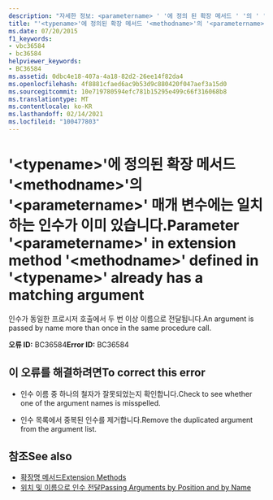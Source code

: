 ```yaml
---
description: "자세한 정보: <parametername> ' '에 정의 된 확장 메서드 ' '의 ' ' 매개 변수에 <methodname> <typename> 일치 하는 인수가 이미 있습니다."
title: "'<typename>'에 정의된 확장 메서드 '<methodname>'의 '<parametername>' 매개 변수에는 일치하는 인수가 이미 있습니다."
ms.date: 07/20/2015
f1_keywords:
- vbc36584
- bc36584
helpviewer_keywords:
- BC36584
ms.assetid: 0dbc4e18-407a-4a18-82d2-26ee14f82da4
ms.openlocfilehash: 4f8881cfaed6ac9b53d9c880420f047aef3a15d0
ms.sourcegitcommit: 10e719780594efc781b15295e499c66f316068b8
ms.translationtype: MT
ms.contentlocale: ko-KR
ms.lasthandoff: 02/14/2021
ms.locfileid: "100477803"
---
```

# <a name="parameter-parametername-in-extension-method-methodname-defined-in-typename-already-has-a-matching-argument"></a><span data-ttu-id="21130-103">'\<typename>'에 정의된 확장 메서드 '\<methodname>'의 '\<parametername>' 매개 변수에는 일치하는 인수가 이미 있습니다.</span><span class="sxs-lookup"><span data-stu-id="21130-103">Parameter '\<parametername>' in extension method '\<methodname>' defined in '\<typename>' already has a matching argument</span></span>

<span data-ttu-id="21130-104">인수가 동일한 프로시저 호출에서 두 번 이상 이름으로 전달됩니다.</span><span class="sxs-lookup"><span data-stu-id="21130-104">An argument is passed by name more than once in the same procedure call.</span></span>  
  
 <span data-ttu-id="21130-105">**오류 ID:** BC36584</span><span class="sxs-lookup"><span data-stu-id="21130-105">**Error ID:** BC36584</span></span>  
  
## <a name="to-correct-this-error"></a><span data-ttu-id="21130-106">이 오류를 해결하려면</span><span class="sxs-lookup"><span data-stu-id="21130-106">To correct this error</span></span>  
  
- <span data-ttu-id="21130-107">인수 이름 중 하나의 철자가 잘못되었는지 확인합니다.</span><span class="sxs-lookup"><span data-stu-id="21130-107">Check to see whether one of the argument names is misspelled.</span></span>  
  
- <span data-ttu-id="21130-108">인수 목록에서 중복된 인수를 제거합니다.</span><span class="sxs-lookup"><span data-stu-id="21130-108">Remove the duplicated argument from the argument list.</span></span>  
  
## <a name="see-also"></a><span data-ttu-id="21130-109">참조</span><span class="sxs-lookup"><span data-stu-id="21130-109">See also</span></span>

- [<span data-ttu-id="21130-110">확장명 메서드</span><span class="sxs-lookup"><span data-stu-id="21130-110">Extension Methods</span></span>](../programming-guide/language-features/procedures/extension-methods.md)
- [<span data-ttu-id="21130-111">위치 및 이름으로 인수 전달</span><span class="sxs-lookup"><span data-stu-id="21130-111">Passing Arguments by Position and by Name</span></span>](../programming-guide/language-features/procedures/passing-arguments-by-position-and-by-name.md)
